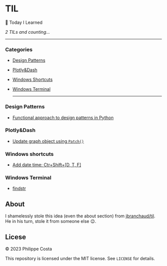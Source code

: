 # TIL

📝 Today I Learned

_2 TILs and counting..._

---

### Categories

* [Design Patterns](#design-patterns)
* [Plotly&Dash](#plotlydash)
* [Windows Shortcuts](#windows-shortcuts)
* [Windows Terminal](#windows-terminal)


  ---

### Design Patterns
- [Functional approach to design patterns in Python](design-patterns/functional-approach-to_design-patterns-in-python.md)

### Plotly&Dash
- [Update graph object using `Patch()`](plotlydash/update-graph-object-using-patch.md)

### Windows shortcuts
- [Add date time: Ctr+Shift+[D, T, F]](windows-shortcuts/add-date-time)

### Windows Terminal
- [findstr](windows-terminal/findstr.md)


## About

I shamelessly stole this idea (even the about section) from
[jbranchaud/til](https://github.com/jbranchaud/til). He in his turn, stole it from someone else 😉.

## Licese

&copy; 2023 Philippe Costa

This repository is licensed under the MIT license. See `LICENSE` for
details.
